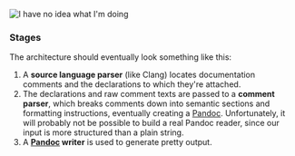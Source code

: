![I have no idea what I'm doing](https://i.chzbgr.com/maxW500/6675441920/h9395C28A/)

### Stages

The architecture should eventually look something like this:

 1. A **source language parser** (like Clang) locates documentation comments and the declarations to which they're attached.
 1. The declarations and raw comment texts are passed to a **comment parser**, which breaks comments down into semantic sections and formatting instructions, eventually creating a [Pandoc][]. Unfortunately, it will probably not be possible to build a real Pandoc reader, since our input is more structured than a plain string.
 1. A **[Pandoc][] writer** is used to generate pretty output.

[Pandoc]: http://hackage.haskell.org/package/pandoc
